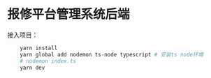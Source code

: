 # 报修平台管理系统后端

接入项目：
```bash
    yarn install
    yarn global add nodemon ts-node typescript # 安装ts node环境
    # nodemon index.ts
    yarn dev
```
